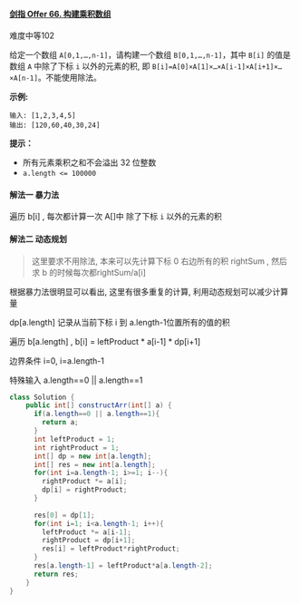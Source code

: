 #### [剑指 Offer 66. 构建乘积数组](https://leetcode-cn.com/problems/gou-jian-cheng-ji-shu-zu-lcof/)

难度中等102

给定一个数组 `A[0,1,…,n-1]`，请构建一个数组 `B[0,1,…,n-1]`，其中 `B[i]` 的值是数组 `A` 中除了下标 `i` 以外的元素的积, 即 `B[i]=A[0]×A[1]×…×A[i-1]×A[i+1]×…×A[n-1]`。不能使用除法。

 

**示例:**

```
输入: [1,2,3,4,5]
输出: [120,60,40,30,24]
```

 

**提示：**

- 所有元素乘积之和不会溢出 32 位整数
- `a.length <= 100000`

#### 解法一 暴力法

遍历 b[i] , 每次都计算一次 A[]中 除了下标 `i` 以外的元素的积

#### 解法二 动态规划

> 这里要求不用除法, 本来可以先计算下标 0 右边所有的积 rightSum , 然后求 b 的时候每次都rightSum/a[i]

根据暴力法很明显可以看出, 这里有很多重复的计算, 利用动态规划可以减少计算量

dp[a.length] 记录从当前下标 i 到 a.length-1位置所有的值的积

遍历 b[a.length] , b[i] = leftProduct * a[i-1] * dp[i+1]

边界条件 i=0, i=a.length-1

特殊输入 a.length==0 || a.length==1

```java
class Solution {
    public int[] constructArr(int[] a) {
      if(a.length==0 || a.length==1){
        return a;
      }
      int leftProduct = 1;
      int rightProduct = 1;
      int[] dp = new int[a.length];
      int[] res = new int[a.length];
      for(int i=a.length-1; i>=1; i--){
        rightProduct *= a[i];
        dp[i] = rightProduct;
      }
      
      res[0] = dp[1];
      for(int i=1; i<a.length-1; i++){
        leftProduct *= a[i-1];
        rightProduct = dp[i+1];
        res[i] = leftProduct*rightProduct;  
      }
      res[a.length-1] = leftProduct*a[a.length-2];
      return res;
    }
}
```

 

